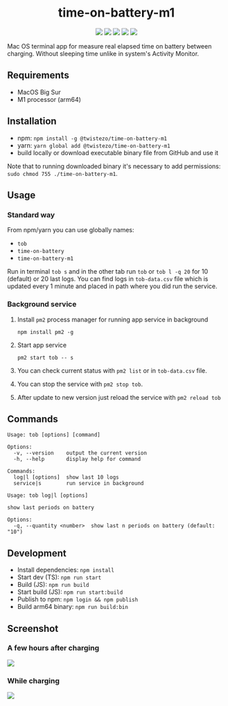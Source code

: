 <div align="center">

# time-on-battery-m1

![](https://img.shields.io/npm/v/@twistezo/time-on-battery-m1?style=flat-square&color=9cf)
![](https://img.shields.io/npm/dt/@twistezo/time-on-battery-m1?style=flat-square&color=9cf)
![](https://img.shields.io/badge/platform-macOS-lightgray?style=flat-square&color=green)
![](https://img.shields.io/badge/arch-arm64-9cf?style=flat-square&color=green)
![](https://img.shields.io/npm/l/@twistezo/time-on-battery-m1?style=flat-square&color=yellow)

</div>

Mac OS terminal app for measure real elapsed time on battery between charging.
Without sleeping time unlike in system's Activity Monitor.

## Requirements

- MacOS Big Sur
- M1 processor (arm64)

## Installation

- npm: `npm install -g @twistezo/time-on-battery-m1`
- yarn: `yarn global add @twistezo/time-on-battery-m1`
- build locally or download executable binary file from GitHub and use it

Note that to running downloaded binary it's necessary to add permissions: `sudo chmod 755 ./time-on-battery-m1`.

## Usage

### Standard way

From npm/yarn you can use globally names:

- `tob`
- `time-on-battery`
- `time-on-battery-m1`

Run in terminal `tob s` and in the other tab run `tob` or `tob l -q 20` for 10 (default) or 20 last logs. You can find logs in `tob-data.csv` file which is updated every 1 minute and placed in path where you did run the service.

### Background service

1. Install `pm2` process manager for running app service in background

   `npm install pm2 -g`

2. Start app service

   `pm2 start tob -- s`

3. You can check current status with `pm2 list` or in `tob-data.csv` file.

4. You can stop the service with `pm2 stop tob`.

5. After update to new version just reload the service with `pm2 reload tob`

## Commands

```
Usage: tob [options] [command]

Options:
  -v, --version    output the current version
  -h, --help       display help for command

Commands:
  log|l [options]  show last 10 logs
  service|s        run service in background
```

```
Usage: tob log|l [options]

show last periods on battery

Options:
  -q, --quantity <number>  show last n periods on battery (default: "10")
```

## Development

- Install dependencies: `npm install`
- Start dev (TS): `npm run start`
- Build (JS): `npm run build`
- Start build (JS): `npm run start:build`
- Publish to npm: `npm login && npm publish`
- Build arm64 binary: `npm run build:bin`

## Screenshot

### A few hours after charging

<img src="https://imgur.com/Q1omUus.png">

### While charging

<img src="https://imgur.com/cIe6kok.png">
